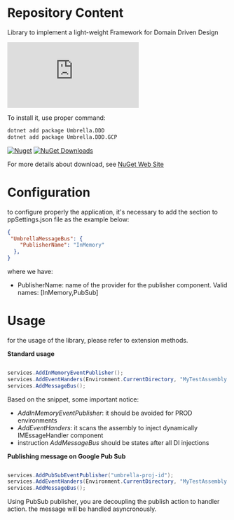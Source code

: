 # Repository Content
Library to implement a light-weight Framework for Domain Driven Design

[![Build Status](https://garaproject.visualstudio.com/UmbrellaFramework/_apis/build/status/Umbrella.Infrastructure.Cache?branchName=main)](https://garaproject.visualstudio.com/UmbrellaFramework/_build/latest?definitionId=76&branchName=main)


To install it, use proper command:

```bat
dotnet add package Umbrella.DDD
dotnet add package Umbrella.DDD.GCP
```

[![Nuget](https://img.shields.io/nuget/v/Umbrella.Infrastructure.Cache.svg?style=plastic)](https://www.nuget.org/packages/Umbrella.DDD/)
[![NuGet Downloads](https://img.shields.io/nuget/dt/Umbrella.Infrastructure.Cache.svg)](https://www.nuget.org/packages/Umbrella.DDD/)

For more details about download, see [NuGet Web Site](https://www.nuget.org/packages/Umbrella.DDD/)

# Configuration
to configure properly the application, it's necessary to add the section to ppSettings.json file as the example below:

```json
{
 "UmbrellaMessageBus": {
    "PublisherName": "InMemory"
  },
}
```

where we have:
- PublisherName: name of the provider for the publisher component. Valid names: [InMemory,PubSub]

# Usage
for the usage of the library, please refer to extension methods.

<b>Standard usage</b>

```c#

services.AddInMemoryEventPublisher();
services.AddEventHanders(Environment.CurrentDirectory, "MyTestAssembly.dll");
services.AddMessageBus();

```

Based on the snippet, some important notice:
- _AddInMemoryEventPublisher_: it should be avoided for PROD environments
- _AddEventHanders_: it scans the assembly to inject dynamically IMEssageHandler component 
- instruction _AddMessageBus_ should be states after all DI injections

<b>Publishing message on Google Pub Sub</b>

```c#

services.AddPubSubEventPublisher("umbrella-proj-id");
services.AddEventHanders(Environment.CurrentDirectory, "MyTestAssembly.dll");
services.AddMessageBus();

```

Using PubSub publisher, you are decoupling the publish action to handler action.
the message will be handled asyncronously.
